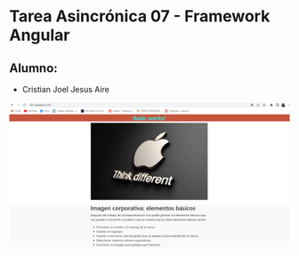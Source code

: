 # Tarea Asincrónica 07 - Framework Angular

## Alumno:
- Cristian Joel Jesus Aire

![PAGINA PRINCIPAL](./src/assets/Captura.PNG)